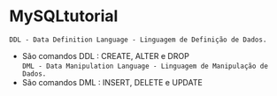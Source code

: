 # MySQLtutorial
`DDL - Data Definition Language - Linguagem de Definição de Dados.`
- São comandos DDL : CREATE, ALTER e DROP</br>
`DML - Data Manipulation Language - Linguagem de Manipulação de Dados.`
- São comandos DML : INSERT, DELETE e UPDATE